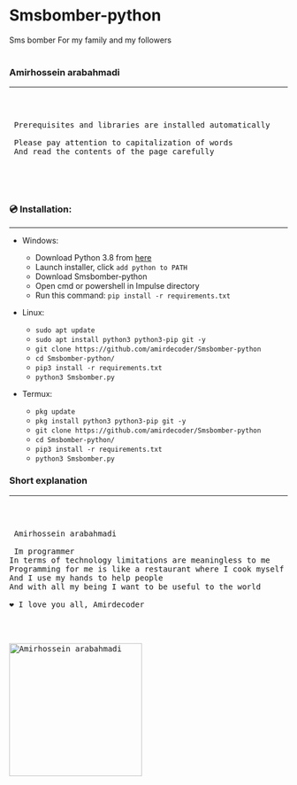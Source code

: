 # Smsbomber-python
Sms bomber For my family and my followers
<br>
<br>


### Amirhossein arabahmadi
 ___
  
 <pre>
  <p>
 Prerequisites and libraries are installed automatically
 
 Please pay attention to capitalization of words
 And read the contents of the page carefully
  </p>
 </pre>
 
 ### :cd: Installation:
 ___
* Windows:
  * Download Python 3.8 from [here](https://www.python.org/downloads/release/python-38)
  * Launch installer, click `add python to PATH`
  * Download Smsbomber-python
  * Open cmd or powershell in Impulse directory
  * Run this command: `pip install -r requirements.txt`

* Linux:
  * `sudo apt update`
  * `sudo apt install python3 python3-pip git -y`
  * `git clone https://github.com/amirdecoder/Smsbomber-python`
  * `cd Smsbomber-python/`
  * `pip3 install -r requirements.txt`
  * `python3 Smsbomber.py`

* Termux:
  * `pkg update`
  * `pkg install python3 python3-pip git -y`
  * `git clone https://github.com/amirdecoder/Smsbomber-python`
  * `cd Smsbomber-python/`
  * `pip3 install -r requirements.txt`
  * `python3 Smsbomber.py`

### Short explanation
___

<pre>
 <p>
 Amirhossein arabahmadi
 
 Im programmer
In terms of technology limitations are meaningless to me
Programming for me is like a restaurant where I cook myself and I enjoy the taste of food
And I use my hands to help people
And with all my being I want to be useful to the world

❤️ I love you all, Amirdecoder
  </p>
<a href="https://github.com/amirdecoder">
<img align="center" width="240" src="https://s27.picofile.com/file/8457301368/IMG_20221214_031628_357.jpg" alt="Amirhossein arabahmadi" />
</a>
 </pre>


